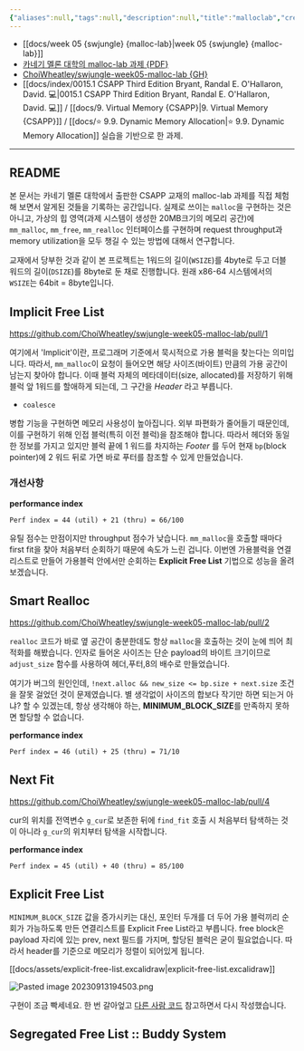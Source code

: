 ```yaml
---
{"aliases":null,"tags":null,"description":null,"title":"malloclab","created":"2023-09-10T19:01:28","updated":"2023-09-13T20:58:06","dg-publish":true,"permalink":"/docs/malloclab/","dgPassFrontmatter":true}
---
```


- [[docs/week 05 {swjungle} {malloc-lab}\|week 05 {swjungle} {malloc-lab}]]
- [카네기 멜론 대학의 malloc-lab 과제 {PDF}](http://csapp.cs.cmu.edu/3e/malloclab.pdf)
- [ChoiWheatley/swjungle-week05-malloc-lab {GH}](https://github.com/ChoiWheatley/swjungle-week05-malloc-lab)
- [[docs/index/0015.1 CSAPP Third Edition Bryant, Randal E. O'Hallaron, David. 💻\|0015.1 CSAPP Third Edition Bryant, Randal E. O'Hallaron, David. 💻]] / [[docs/9. Virtual Memory {CSAPP}\|9. Virtual Memory {CSAPP}]] / [[docs/⭐️ 9.9. Dynamic Memory Allocation\|⭐️ 9.9. Dynamic Memory Allocation]] 실습을 기반으로 한 과제.
___

## README

본 문서는 카네기 멜론 대학에서 출판한 CSAPP 교재의 malloc-lab 과제를 직접 체험해 보면서 알게된 것들을 기록하는 공간입니다. 실제로 쓰이는 `malloc`을 구현하는 것은 아니고, 가상의 힙 영역(과제 시스템이 생성한 20MB크기의 메모리 공간)에 `mm_malloc`, `mm_free`, `mm_realloc` 인터페이스를 구현하며 request throughput과 memory utilization을 모두 챙길 수 있는 방법에 대해서 연구합니다.

교재에서 당부한 것과 같이 본 프로젝트는 1워드의 길이(`WSIZE`)를 4byte로 두고 더블 워드의 길이(`DSIZE`)를 8byte로 둔 채로 진행합니다. 원래 x86-64 시스템에서의 `WSIZE`는 64bit = 8byte입니다.

## Implicit Free List

<https://github.com/ChoiWheatley/swjungle-week05-malloc-lab/pull/1>

여기에서 'Implicit'이란, 프로그래머 기준에서 묵시적으로 가용 블럭을 찾는다는 의미입니다. 따라서, `mm_malloc`이 요청이 들어오면 해당 사이즈(바이트) 만큼의 가용 공간이 남는지 찾아야 합니다. 이때 블럭 자체의 메타데이터(size, allocated)를 저장하기 위해 블럭 앞 1워드를 할애하게 되는데, 그 구간을 _Header_ 라고 부릅니다.

- `coalesce`

병합 기능을 구현하면 메모리 사용성이 높아집니다. 외부 파편화가 줄어들기 때문인데, 이를 구현하기 위해 인접 블럭(특히 이전 블럭)을 참조해야 합니다. 따라서 헤더와 동일한 정보를 가지고 있지만 블럭 끝에 1 워드를 차지하는 _Footer_ 를 두어 현재 `bp`(block pointer)에 2 워드 뒤로 가면 바로 푸터를 참조할 수 있게 만들었습니다.

### 개선사항

**performance index** 

```
Perf index = 44 (util) + 21 (thru) = 66/100
``` 

유틸 점수는 만점이지만 throughput 점수가 낮습니다. `mm_malloc`을 호출할 때마다 first fit을 찾아 처음부터 순회하기 때문에 속도가 느린 겁니다. 이번엔 가용블럭을 연결리스트로 만들어 가용블럭 안에서만 순회하는 **Explicit Free List** 기법으로 성능을 올려보겠습니다.

## Smart Realloc

<https://github.com/ChoiWheatley/swjungle-week05-malloc-lab/pull/2>

`realloc` 코드가 바로 옆 공간이 충분한데도 항상 `malloc`을 호출하는 것이 눈에 띄어 최적화를 해봤습니다. 인자로 들어온 사이즈는 단순 payload의 바이트 크기이므로 `adjust_size` 함수를 사용하여 헤더,푸터,8의 배수로 만들었습니다. 

여기가 버그의 원인인데, `!next.alloc && new_size <= bp.size + next.size`  조건을 잘못 걸었던 것이 문제였습니다. 별 생각없이 사이즈의 합보다 작기만 하면 되는거 아냐? 할 수 있겠는데, 항상 생각해야 하는, **MINIMUM_BLOCK_SIZE**를 만족하지 못하면 할당할 수 없습니다.

**performance index**

```
Perf index = 46 (util) + 25 (thru) = 71/10
```

## Next Fit

<https://github.com/ChoiWheatley/swjungle-week05-malloc-lab/pull/4>

cur의 위치를 전역변수 `g_cur`로 보존한 뒤에 `find_fit` 호출 시 처음부터 탐색하는 것이 아니라 `g_cur`의 위치부터 탐색을 시작합니다.

**performance index**

```
Perf index = 45 (util) + 40 (thru) = 85/100
```

## Explicit Free List

`MINIMUM_BLOCK_SIZE` 값을 증가시키는 대신, 포인터 두개를 더 두어 가용 블럭끼리 순회가 가능하도록 만든 연결리스트를 Explicit Free List라고 부릅니다. free block은 payload 자리에 있는 prev, next 필드를 가지며, 할당된 블럭은 굳이 필요없습니다. 따라서 header를 기준으로 메모리가 정렬이 되어있게 됩니다.

[[docs/assets/explicit-free-list.excalidraw\|explicit-free-list.excalidraw]]  

![Pasted image 20230913194503.png](/img/user/docs/assets/Pasted%20image%2020230913194503.png)

구현이 조금 빡세네요. 한 번 갈아엎고 [다른 사람 코드](https://github.com/HarshTrivedi/malloc/blob/master/mm.c) 참고하면서 다시 작성했습니다.

## Segregated Free List :: Buddy System
